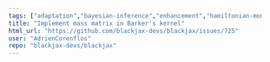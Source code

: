```yaml
---
tags: ["adaptation","bayesian-inference","enhancement","hamiltonian-monte-carlo","help-wanted","mcmc","probabilistic-programming","sampling-methods"]
title: "Implement mass matrix in Barker's kernel"
html_url: "https://github.com/blackjax-devs/blackjax/issues/725"
user: "AdrienCorenflos"
repo: "blackjax-devs/blackjax"
---
```



